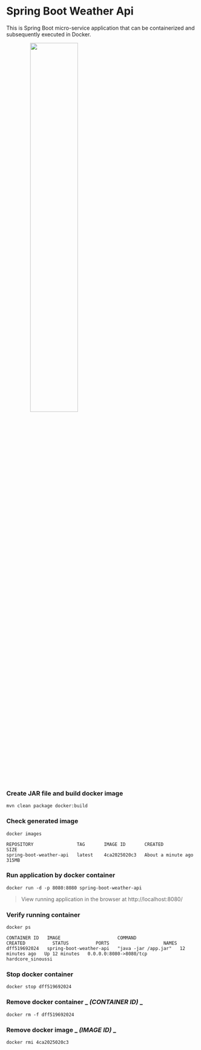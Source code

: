 # Spring Boot Weather Api

This is Spring Boot micro-service application that can be containerized and subsequently executed in Docker.

<img src='https://www.mirsikora.cz/images/projects/spring_weather_api.png' width="50%" style="text-align:center;">

### Create JAR file and build docker image
```
mvn clean package docker:build
```

### Check generated image
```
docker images
```
```
REPOSITORY                TAG       IMAGE ID       CREATED              SIZE
spring-boot-weather-api   latest    4ca2025020c3   About a minute ago   315MB
```

### Run application by docker container
```
docker run -d -p 8080:8080 spring-boot-weather-api 
```

>View running application in the browser at http://localhost:8080/

### Verify running container
```
docker ps
```
```
CONTAINER ID   IMAGE                     COMMAND                CREATED          STATUS          PORTS                    NAMES
dff519692024   spring-boot-weather-api   "java -jar /app.jar"   12 minutes ago   Up 12 minutes   0.0.0.0:8080->8080/tcp   hardcore_sinoussi
```

### Stop docker container
```
docker stop dff519692024
```

### Remove docker container _ _(CONTAINER ID)_ _
```
docker rm -f dff519692024
```

### Remove docker image _ _(IMAGE ID)_ _
```
docker rmi 4ca2025020c3
```
